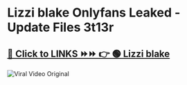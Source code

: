 
 # Lizzi blake Onlyfans Leaked - Update Files 3t13r

## <h2><a href="https://clipsfans.com/Lizzi_blake&ref=git">🔗 Click to LINKS ⏩⏩ 👉 🟢 Lizzi blake </a></h2>

<a href="https://clipsfans.com/Lizzi_blake&ref=git" rel="nofollow" data-target="animated-image.originalLink"><img src="https://i.ibb.co.com/xMMVF88/686577567.gif" alt="Viral Video Original" style="max-width: 100%; display: inline-block;" data-target="animated-image.originalImage"></a>

